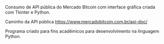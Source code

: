 Consumo de API pública do Mercado Bitcoin com interface gráfica criada com Tkinter e Python.

Caminho da API pública https://www.mercadobitcoin.com.br/api-doc/

Programa criado para fins acadêmicos para desenvolvimento na linguagem Python.